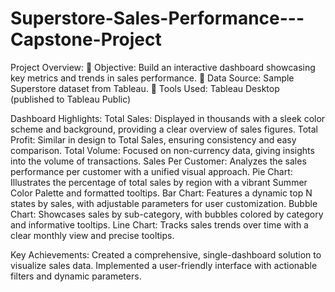 # Superstore-Sales-Performance---Capstone-Project
Project Overview:
🔹 Objective: Build an interactive dashboard showcasing key metrics and 
 trends in sales performance.
🔹 Data Source: Sample Superstore dataset from Tableau.
🔹 Tools Used: Tableau Desktop (published to Tableau Public)

Dashboard Highlights:
Total Sales: Displayed in thousands with a sleek color scheme and background, providing a clear overview of sales figures.
Total Profit: Similar in design to Total Sales, ensuring consistency and easy comparison.
Total Volume: Focused on non-currency data, giving insights into the volume of transactions.
Sales Per Customer: Analyzes the sales performance per customer with a unified visual approach.
Pie Chart: Illustrates the percentage of total sales by region with a vibrant Summer Color Palette and formatted tooltips.
Bar Chart: Features a dynamic top N states by sales, with adjustable parameters for user customization.
Bubble Chart: Showcases sales by sub-category, with bubbles colored by category and informative tooltips.
Line Chart: Tracks sales trends over time with a clear monthly view and precise tooltips.

Key Achievements:
Created a comprehensive, single-dashboard solution to visualize sales data.
Implemented a user-friendly interface with actionable filters and dynamic parameters.
